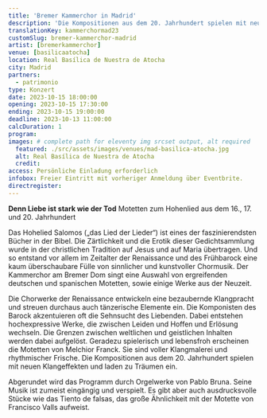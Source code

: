 ```yaml
---
title: 'Bremer Kammerchor in Madrid'
description: 'Die Kompositionen aus dem 20. Jahrhundert spielen mit neuen Klangeffekten und laden zu Träumen ein.'
translationKey: kammerchormad23
customSlug: bremer-kammerchor-madrid
artist: [bremerkammerchor]
venue: [basilicaatocha]
location: Real Basílica de Nuestra de Atocha
city: Madrid
partners:
  - patrimonio
type: Konzert
date: 2023-10-15 18:00:00
opening: 2023-10-15 17:30:00
ending: 2023-10-15 19:00:00
deadline: 2023-10-13 11:00:00
calcDuration: 1
program:
images: # complete path for eleventy img srcset output, alt required
  featured: ./src/assets/images/venues/mad-basilica-atocha.jpg
  alt: Real Basílica de Nuestra de Atocha
  credit:
access: Persönliche Einladung erforderlich
infobox: Freier Eintritt mit vorheriger Anmeldung über Eventbrite.
directregister:
---
```


**Denn Liebe ist stark wie der Tod**
Motetten zum Hohenlied aus dem 16., 17. und 20. Jahrhundert

Das Hohelied Salomos („das Lied der Lieder“) ist eines der faszinierendsten Bücher in der Bibel. Die Zärtlichkeit und die Erotik dieser Gedichtsammlung wurde in der christlichen Tradition auf Jesus und auf Maria übertragen. Und so entstand vor allem im Zeitalter der Renaissance und des Frühbarock eine kaum überschaubare Fülle von sinnlicher und kunstvoller Chormusik. Der Kammerchor am Bremer Dom singt eine Auswahl von ergreifenden deutschen und spanischen Motetten, sowie einige Werke aus der Neuzeit.

Die Chorwerke der Renaissance entwickeln eine bezaubernde Klangpracht und streuen durchaus auch tänzerische Elemente ein. Die Komponisten des Barock akzentuieren oft die Sehnsucht des Liebenden. Dabei entstehen hochexpressive Werke, die zwischen Leiden und Hoffen und Erlösung wechseln. Die Grenzen zwischen weltlichen und geistlichen Inhalten werden dabei aufgelöst. Geradezu spielerisch und lebensfroh erscheinen die Motetten von Melchior Franck. Sie sind voller Klangmalerei und rhythmischer Frische. Die Kompositionen aus dem 20. Jahrhundert spielen mit neuen Klangeffekten und laden zu Träumen ein.

Abgerundet wird das Programm durch Orgelwerke von Pablo Bruna. Seine Musik ist zumeist eingängig und verspielt. Es gibt aber auch ausdrucksvolle Stücke wie das Tiento de falsas, das große Ähnlichkeit mit der Motette von Francisco Valls aufweist.
